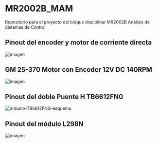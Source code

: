 # MR2002B_MAM

Repositorio para el proyecto del bloque disciplinar MR2002B Análisis de Sistemas de Control

## Pinout del encoder y motor de corriente directa
![imagen](https://github.com/user-attachments/assets/f29e247d-5a8a-44ae-a773-ea89f6fa4b0c)

## GM 25-370 Motor con Encoder 12V DC 140RPM
![imagen](https://github.com/user-attachments/assets/f2ca0a25-dde5-43df-bfbd-f78c9f94ba59)

## Pinout del doble Puente H TB6612FNG
![arduino-TB6612FNG-esquema](https://github.com/user-attachments/assets/a2a8d00e-f204-4f13-8b31-caa681dcfb0a)

## Pinout del módulo L298N
![imagen](https://github.com/user-attachments/assets/7d81d15e-8831-4031-a4d1-00d8786a0032)


